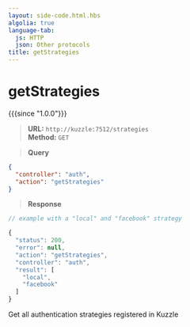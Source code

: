 ```yaml
---
layout: side-code.html.hbs
algolia: true
language-tab:
  js: HTTP
  json: Other protocols
title: getStrategies
---
```


# getStrategies

{{{since "1.0.0"}}}

<blockquote class="js">
<p>
<b>URL:</b> <code>http://kuzzle:7512/strategies</code>  
<br><b>Method:</b> <code>GET</code>
</p>
</blockquote>

<blockquote class="json">
<p>
<b>Query</b>
</p>
</blockquote>

```json
{
  "controller": "auth",
  "action": "getStrategies"
}
```

>**Response**

```javascript
// example with a "local" and "facebook" strategy

{
  "status": 200,
  "error": null,
  "action": "getStrategies",
  "controller": "auth",
  "result": [
    "local",
    "facebook"
  ]
}
```

Get all authentication strategies registered in Kuzzle
